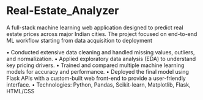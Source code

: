 # Real-Estate_Analyzer
A full-stack machine learning web application designed to predict real estate prices across 
major Indian cities. The project focused on end-to-end ML workflow starting from data acquisition to deployment

•	Conducted extensive data cleaning and handled missing values, outliers, and normalization.
•	Applied exploratory data analysis (EDA) to understand key pricing drivers.
•	Trained and compared multiple machine learning models for accuracy and performance. 
•	Deployed the final model using Flask APIs with a custom-built web front-end to provide a user-friendly interface.
•	Technologies: Python, Pandas, Scikit-learn, Matplotlib, Flask, HTML/CSS
